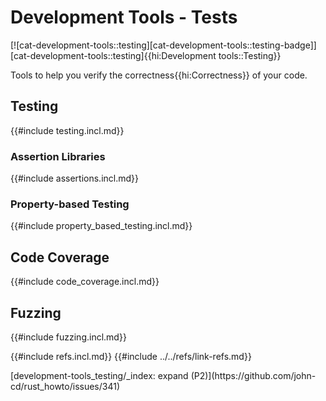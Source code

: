 # Development Tools - Tests

[![cat-development-tools::testing][cat-development-tools::testing-badge]][cat-development-tools::testing]{{hi:Development tools::Testing}}

Tools to help you verify the correctness{{hi:Correctness}} of your code.

## Testing

{{#include testing.incl.md}}

### Assertion Libraries

{{#include assertions.incl.md}}

### Property-based Testing

{{#include property_based_testing.incl.md}}

## Code Coverage

{{#include code_coverage.incl.md}}

## Fuzzing

{{#include fuzzing.incl.md}}

{{#include refs.incl.md}}
{{#include ../../refs/link-refs.md}}

<div class="hidden">
[development-tools_testing/_index: expand (P2)](https://github.com/john-cd/rust_howto/issues/341)

</div>
